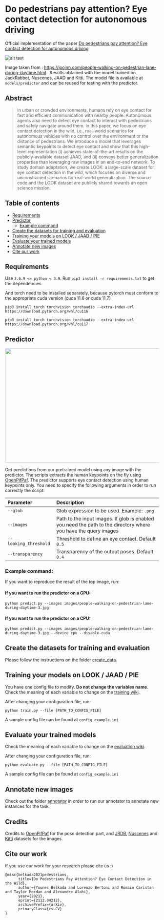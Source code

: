 # Do pedestrians pay attention? Eye contact detection for autonomous driving

Official implementation of the paper [Do pedestrians pay attention? Eye contact detection for autonomous driving](https://arxiv.org/abs/2112.04212)

![alt text](https://github.com/vita-epfl/looking/blob/main/images/people-walking-on-pedestrian-lane-during-daytime.pedictions.png)

Image taken from : https://jooinn.com/people-walking-on-pedestrian-lane-during-daytime.html . Results obtained with the model trained on JackRabbot, Nuscenes, JAAD and Kitti. The model file is available at ```models/predictor``` and can be reused for testing with the predictor. 

## Abstract 

> In urban or crowded environments, humans rely on eye contact for fast and efficient communication with nearby people. Autonomous agents also need to detect eye contact to interact with pedestrians and safely navigate around them. In this paper, we focus on eye contact detection in the wild, i.e., real-world scenarios for autonomous vehicles with no control over the environment or the distance of pedestrians. We introduce a model that leverages semantic keypoints to detect eye contact and show that this high-level representation (i) achieves state-of-the-art results on the publicly-available dataset JAAD, and (ii) conveys better generalization properties than leveraging raw images in an end-to-end network. To study domain adaptation, we create LOOK: a large-scale dataset for eye contact detection in the wild, which focuses on diverse and unconstrained scenarios for real-world generalization. The source code and the LOOK dataset are publicly shared towards an open science mission. 



## Table of contents

- [Requirements](#requirements)
- [Predictor](#predictor)
  * [Example command](#example-command-)
- [Create the datasets for training and evaluation](#create-the-datasets-for-training-and-evaluation)
- [Training your models on LOOK / JAAD / PIE](#training-your-models-on-look---jaad---pie)
- [Evaluate your trained models](#evaluate-your-trained-models)
- [Annotate new images](#annotate-new-images)
- [Cite our work](#cite-our-work)


## Requirements

Use ```3.6.9 <= python < 3.9```. Run ```pip3 install -r requirements.txt``` to get the dependencies

And torch need to be installed separately, because pytorch must conform to the appropriate cuda version (cuda 11.6 or cuda 11.7)

```pip3 install torch torchvision torchaudio --extra-index-url https://download.pytorch.org/whl/cu116```

```pip3 install torch torchvision torchaudio --extra-index-url https://download.pytorch.org/whl/cu117```

## Predictor

<img src="https://github.com/vita-epfl/looking/blob/main/images/kitti.gif" data-canonical-src="https://github.com/vita-epfl/looking/blob/main/images/kitti.gif" width="1238" height="375" />

Get predictions from our pretrained model using any image with the predictor. The scripts extracts the human keypoints on the fly using [OpenPifPaf](https://openpifpaf.github.io/intro.html). The predictor supports eye contact detection using human keypoints only.
You need to specify the following arguments in order to run correctly the script:

| Parameter                 |Description   |
| :------------------------ |:-------------|
| ```--glob``` | Glob expression to be used. Example: ```.png``` |
| ```--images```  | Path to the input images. If glob is enabled you need the path to the directory where you have the query images |
| ```--looking_threshold```  | Threshold to define an eye contact. Default ```0.5```|
| ```--transparency```  | Transparency of the output poses. Default ```0.4```|

### Example command:

If you want to reproduce the result of the top image, run:

#### If you want to run the predictor on a GPU:
```
python predict.py --images images/people-walking-on-pedestrian-lane-during-daytime-3.jpg
```
#### If you want to run the predictor on a CPU:
```
python predict.py --images images/people-walking-on-pedestrian-lane-during-daytime-3.jpg --device cpu --disable-cuda
```

## Create the datasets for training and evaluation

Please follow the instructions on the folder [create_data](https://github.com/vita-epfl/looking/tree/main/create_data).

## Training your models on LOOK / JAAD / PIE

You have one config file to modify. **Do not change the variables name**. Check the meaning of each variable to change on the [training wiki](/wikis/train.md).

After changing your configuration file, run:

```python train.py --file [PATH_TO_CONFIG_FILE]```

A sample config file can be found at ```config_example.ini```

## Evaluate your trained models

Check the meaning of each variable to change on the [evaluation wiki](/wikis/eval.md).

After changing your configuration file, run:

```python evaluate.py --file [PATH_TO_CONFIG_FILE]```

A sample config file can be found at ```config_example.ini```

## Annotate new images

Check out the folder [annotator](https://github.com/vita-epfl/looking/tree/main/annotator) in order to run our annotator to annotate new instances for the task.

## Credits

Credits to [OpenPifPaf](https://openpifpaf.github.io/intro.html) for the pose detection part, and [JRDB](https://jrdb.stanford.edu/), [Nuscenes](https://www.nuscenes.org/) and [Kitti](http://www.cvlibs.net/datasets/kitti/) datasets for the images.

## Cite our work

If you use our work for your research please cite us :) 

```
@misc{belkada2021pedestrians,
      title={Do Pedestrians Pay Attention? Eye Contact Detection in the Wild}, 
      author={Younes Belkada and Lorenzo Bertoni and Romain Caristan and Taylor Mordan and Alexandre Alahi},
      year={2021},
      eprint={2112.04212},
      archivePrefix={arXiv},
      primaryClass={cs.CV}
}
```
